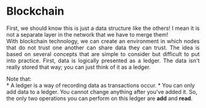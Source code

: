 # Blockchain
<p style="text-align: justify;">  
First, we should know this is just a data structure like the others! I mean it is not a separate layer in the network that we have to merge them!<br>
With blockchain technology, we can create an environment in which nodes that do not trust one another can share data they can trust. The idea is based on several concepts that are simple to consider but difficult to put into practice. First, data is logically presented as a ledger. The data isn't really stored that way; you can just think of it as a ledger.<br></p>
Note that: <br>
* A ledger is a way of recording data as transactions occur.
* You can only add data to a ledger. You cannot change anything after you've added it. So, the only two operations you can perform on this ledger are <b>add</b> and <b>read</b>.

